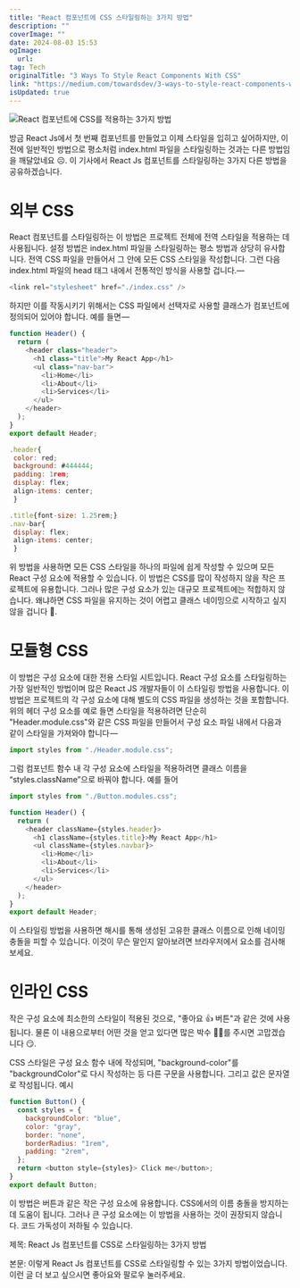 ```yaml
---
title: "React 컴포넌트에 CSS 스타일링하는 3가지 방법"
description: ""
coverImage: ""
date: 2024-08-03 15:53
ogImage: 
  url: 
tag: Tech
originalTitle: "3 Ways To Style React Components With CSS"
link: "https://medium.com/towardsdev/3-ways-to-style-react-components-with-css-7411c23c1cbe"
isUpdated: true
---
```






![React 컴포넌트에 CSS를 적용하는 3가지 방법](/assets/img/3WaysToStyleReactComponentsWithCSS_0.png)

방금 React Js에서 첫 번째 컴포넌트를 만들었고 이제 스타일을 입히고 싶어하지만, 이전에 일반적인 방법으로 평소처럼 index.html 파일을 스타일링하는 것과는 다른 방법임을 깨달았네요 ☹. 이 기사에서 React Js 컴포넌트를 스타일링하는 3가지 다른 방법을 공유하겠습니다.

# 외부 CSS

React 컴포넌트를 스타일링하는 이 방법은 프로젝트 전체에 전역 스타일을 적용하는 데 사용됩니다. 설정 방법은 index.html 파일을 스타일링하는 평소 방법과 상당히 유사합니다. 전역 CSS 파일을 만들어서 그 안에 모든 CSS 스타일을 작성합니다. 그런 다음 index.html 파일의 head 태그 내에서 전통적인 방식을 사용할 겁니다.—

<div class="content-ad"></div>

```js
<link rel="stylesheet" href="./index.css" />
```

하지만 이를 작동시키기 위해서는 CSS 파일에서 선택자로 사용할 클래스가 컴포넌트에 정의되어 있어야 합니다. 예를 들면 —

```js
function Header() {
  return (
    <header class="header">
      <h1 class="title">My React App</h1>
      <ul class="nav-bar">
        <li>Home</li>
        <li>About</li>
        <li>Services</li>
      </ul>
    </header>
  );
}
export default Header;
```

```js
.header{
 color: red;
 background: #444444;
 padding: 1rem;
 display: flex;
 align-items: center;
 }

.title{font-size: 1.25rem;}
.nav-bar{
 display: flex;
 align-items: center;
 }
```

<div class="content-ad"></div>

위 방법을 사용하면 모든 CSS 스타일을 하나의 파일에 쉽게 작성할 수 있으며 모든 React 구성 요소에 적용할 수 있습니다. 이 방법은 CSS를 많이 작성하지 않을 작은 프로젝트에 유용합니다. 그러나 많은 구성 요소가 있는 대규모 프로젝트에는 적합하지 않습니다. 왜냐하면 CSS 파일을 유지하는 것이 어렵고 클래스 네이밍으로 시작하고 싶지 않을 겁니다 🤧.

# 모듈형 CSS

이 방법은 구성 요소에 대한 전용 스타일 시트입니다. React 구성 요소를 스타일링하는 가장 일반적인 방법이며 많은 React JS 개발자들이 이 스타일링 방법을 사용합니다. 이 방법은 프로젝트의 각 구성 요소에 대해 별도의 CSS 파일을 생성하는 것을 포함합니다. 위의 헤더 구성 요소를 예로 들면 스타일을 적용하려면 단순히 "Header.module.css"와 같은 CSS 파일을 만들어서 구성 요소 파일 내에서 다음과 같이 스타일을 가져와야 합니다 —

```js
import styles from "./Header.module.css";
```

<div class="content-ad"></div>

그럼 컴포넌트 함수 내 각 구성 요소에 스타일을 적용하려면 클래스 이름을 “styles.className”으로 바꿔야 합니다. 예를 들어

```js
import styles from "./Button.modules.css";

function Header() {
  return (
    <header className={styles.header}>
      <h1 className={styles.title}>My React App</h1>
      <ul className={styles.navbar}>
        <li>Home</li>
        <li>About</li>
        <li>Services</li>
      </ul>
    </header>
  );
}
export default Header;
```

이 스타일링 방법을 사용하면 해시를 통해 생성된 고유한 클래스 이름으로 인해 네이밍 충돌을 피할 수 있습니다. 이것이 무슨 말인지 알아보려면 브라우저에서 요소를 검사해보세요.

# 인라인 CSS

<div class="content-ad"></div>

작은 구성 요소에 최소한의 스타일이 적용된 것으로, "좋아요 👍 버튼"과 같은 것에 사용됩니다. 물론 이 내용으로부터 어떤 것을 얻고 있다면 많은 박수 👏👏를 주시면 고맙겠습니다 😏.

CSS 스타일은 구성 요소 함수 내에 작성되며, "background-color"를 "backgroundColor"로 다시 작성하는 등 다른 구문을 사용합니다. 그리고 값은 문자열로 작성됩니다. 예시

```js
function Button() {
  const styles = {
    backgroundColor: "blue",
    color: "gray",
    border: "none",
    borderRadius: "1rem",
    padding: "2rem",
  };
  return <button style={styles}> Click me</button>;
}
export default Button;
```

이 방법은 버튼과 같은 작은 구성 요소에 유용합니다. CSS에서의 이름 충돌을 방지하는 데 도움이 됩니다. 그러나 큰 구성 요소에는 이 방법을 사용하는 것이 권장되지 않습니다. 코드 가독성이 저하될 수 있습니다.

<div class="content-ad"></div>

제목: React Js 컴포넌트를 CSS로 스타일링하는 3가지 방법

본문: 이렇게 React Js 컴포넌트를 CSS로 스타일링할 수 있는 3가지 방법이었습니다. 이런 글 더 보고 싶으시면 좋아요와 팔로우 눌러주세요.
